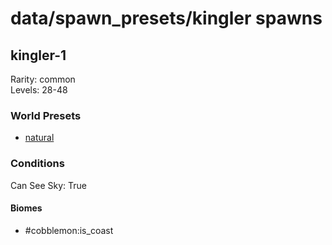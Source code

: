 # data/spawn_presets/kingler spawns  
  
## kingler-1  
Rarity: common  
Levels: 28-48  
  
### World Presets  
* [natural](data/spawn_data/natural.md)  
  
### Conditions  
Can See Sky: True  
  
#### Biomes  
  * #cobblemon:is_coast
  

